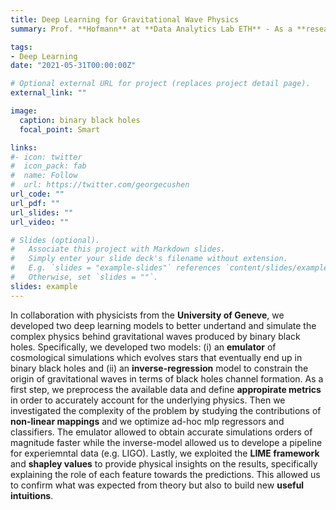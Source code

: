 ```yaml
---
title: Deep Learning for Gravitational Wave Physics
summary: Prof. **Hofmann** at **Data Analytics Lab ETH** - As a **research assistant** I developed deep learning models to emulate a complex cosmological simulation and an inverse regression model to constrain the formation of **gravitational waves**.

tags:
- Deep Learning
date: "2021-05-31T00:00:00Z"

# Optional external URL for project (replaces project detail page).
external_link: ""

image:
  caption: binary black holes
  focal_point: Smart

links:
#- icon: twitter
#  icon_pack: fab
#  name: Follow
#  url: https://twitter.com/georgecushen
url_code: ""
url_pdf: ""
url_slides: ""
url_video: ""

# Slides (optional).
#   Associate this project with Markdown slides.
#   Simply enter your slide deck's filename without extension.
#   E.g. `slides = "example-slides"` references `content/slides/example-slides.md`.
#   Otherwise, set `slides = ""`.
slides: example
---
```


In collaboration with physicists from the **University of Geneve**, we developed two deep learning models to better undertand and simulate the complex physics behind gravitational waves produced by binary black holes. Specifically, we developed two models: (i) an **emulator** of cosmological simulations which evolves stars that eventually end up in binary black holes and (ii) an **inverse-regression** model to constrain the origin of gravitational waves in terms of black holes channel formation. As a first step, we preprocess the available data and define **appropirate metrics** in order to accurately account for the underlying physics. Then we investigated the complexity of the problem by studying the contributions of **non-linear mappings** and we optimize ad-hoc mlp regressors and classifiers. The emulator allowed to obtain accurate simulations orders of magnitude faster while the inverse-model allowed us to develope a pipeline for experiemntal data (e.g. LIGO). Lastly, we exploited the **LIME framework** and **shapley values** to provide physical insights on the results, specifically explaining the role of each feature towards the predictions. This allowed us to confirm what was expected from theory but also to build new **useful intuitions**.
